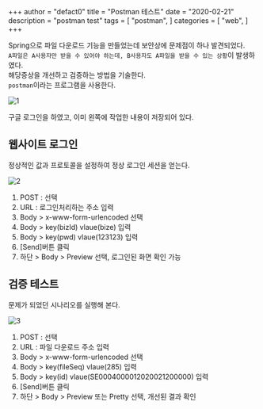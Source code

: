 +++
author = "defact0"
title = "Postman 테스트"
date = "2020-02-21"
description = "postman test"
tags = [
    "postman",
]
categories = [
    "web",
]
+++

Spring으로 파일 다운로드 기능을 만들었는데 보안상에 문제점이 하나 발견되었다.  
`A파일은 A사용자만 받을 수 있어야 하는데, B사용자도 A파일을 받을 수 있는 상황`이 발생하였다.  
해당증상을 개선하고 검증하는 방법을 기술한다.  
`postman`이라는 프로그램을 사용한다.

<!--more-->

![1](/img/2020/02/21/1.png)

구글 로그인을 하였고, 이미 왼쪽에 작업한 내용이 저장되어 있다.

## 웹사이트 로그인

정상적인 값과 프로토콜을 설정하여 정상 로그인 세션을 얻는다.

![2](/img/2020/02/21/2.png)<br>

1. POST : 선택
1. URL : 로그인처리하는 주소 입력
1. Body > x-www-form-urlencoded 선택
1. Body > key(bizId) vlaue(bize) 입력
1. Body > key(pwd) vlaue(123123) 입력
1. [Send]버튼 클릭
1. 하단 > Body > Preview 선택, 로그인된 화면 확인 가능


## 검증 테스트

문제가 되었던 시나리오를 실행해 본다.

![3](/img/2020/02/21/3.png)<br>

1. POST : 선택
1. URL : 파일 다운로드 주소 입력
1. Body > x-www-form-urlencoded 선택
1. Body > key(fileSeq) vlaue(285) 입력
1. Body > key(id) vlaue(SE0004000012020021200000) 입력
1. [Send]버튼 클릭
1. 하단 > Body > Preview 또는 Pretty 선택, 개선된 결과 확인
